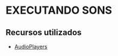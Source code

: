 # EXECUTANDO SONS



## Recursos utilizados

   * [AudioPlayers ](https://pub.dev/packages/audioplayers)

